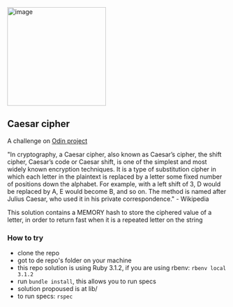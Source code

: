 <img width="226" alt="image" src="https://user-images.githubusercontent.com/26731448/188519846-a027234f-8008-40cb-8b22-87a233650de0.png">

## Caesar cipher

A challenge on [Odin project](https://www.theodinproject.com/lessons/ruby-caesar-cipher)

"In cryptography, a Caesar cipher, also known as Caesar’s cipher, the shift cipher, Caesar’s code or Caesar shift, is one of the simplest and most widely known encryption techniques. It is a type of substitution cipher in which each letter in the plaintext is replaced by a letter some fixed number of positions down the alphabet. For example, with a left shift of 3, D would be replaced by A, E would become B, and so on. The method is named after Julius Caesar, who used it in his private correspondence." - Wikipedia

This solution contains a MEMORY hash to store the ciphered value of a letter, in order to return fast when it is a repeated letter on the string


### How to try

- clone the repo
- got to de repo's folder on your machine
- this repo solution is using Ruby 3.1.2, if you are using rbenv: `rbenv local 3.1.2`
- run `bundle install`, this allows you to run specs
- solution propoused is at lib/
- to run specs: `rspec`
